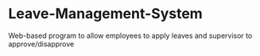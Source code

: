 # Leave-Management-System
Web-based program to allow employees to apply leaves and supervisor to approve/disapprove

